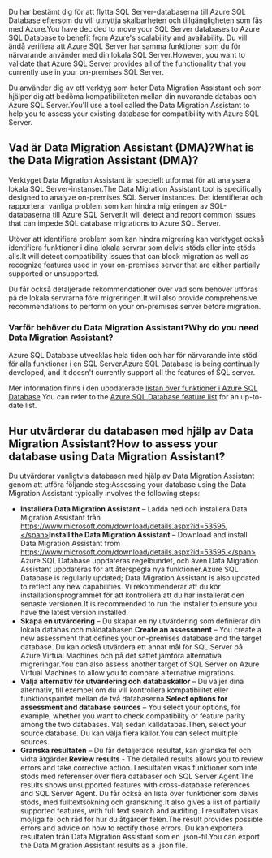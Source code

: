 <span data-ttu-id="73de8-101">Du har bestämt dig för att flytta SQL Server-databaserna till Azure SQL Database eftersom du vill utnyttja skalbarheten och tillgängligheten som fås med Azure.</span><span class="sxs-lookup"><span data-stu-id="73de8-101">You have decided to move your SQL Server databases to Azure SQL Database to benefit from Azure's scalability and availability.</span></span> <span data-ttu-id="73de8-102">Du vill ändå verifiera att Azure SQL Server har samma funktioner som du för närvarande använder med din lokala SQL Server.</span><span class="sxs-lookup"><span data-stu-id="73de8-102">However, you want to validate that Azure SQL Server provides all of the functionality that you currently use in your on-premises SQL Server.</span></span>

<span data-ttu-id="73de8-103">Du använder dig av ett verktyg som heter Data Migration Assistant och som hjälper dig att bedöma kompatibiliteten mellan din nuvarande databas och Azure SQL Server.</span><span class="sxs-lookup"><span data-stu-id="73de8-103">You'll use a tool called the Data Migration Assistant to help you to assess your existing database for compatibility with Azure SQL Server.</span></span>

## <a name="what-is-the-data-migration-assistant-dma"></a><span data-ttu-id="73de8-104">Vad är Data Migration Assistant (DMA)?</span><span class="sxs-lookup"><span data-stu-id="73de8-104">What is the Data Migration Assistant (DMA)?</span></span>

<span data-ttu-id="73de8-105">Verktyget Data Migration Assistant är speciellt utformat för att analysera lokala SQL Server-instanser.</span><span class="sxs-lookup"><span data-stu-id="73de8-105">The Data Migration Assistant tool is specifically designed to analyze on-premises SQL Server instances.</span></span> <span data-ttu-id="73de8-106">Det identifierar och rapporterar vanliga problem som kan hindra migreringen av SQL-databaserna till Azure SQL Server.</span><span class="sxs-lookup"><span data-stu-id="73de8-106">It will detect and report common issues that can impede SQL database migrations to Azure SQL Server.</span></span>

<span data-ttu-id="73de8-107">Utöver att identifiera problem som kan hindra migrering kan verktyget också identifiera funktioner i dina lokala servrar som delvis stöds eller inte stöds alls.</span><span class="sxs-lookup"><span data-stu-id="73de8-107">It will detect compatibility issues that can block migration as well as recognize features used in your on-premises server that are either partially supported or unsupported.</span></span>

<span data-ttu-id="73de8-108">Du får också detaljerade rekommendationer över vad som behöver utföras på de lokala servrarna före migreringen.</span><span class="sxs-lookup"><span data-stu-id="73de8-108">It will also provide comprehensive recommendations to perform on your on-premises server before migration.</span></span>

### <a name="why-do-you-need-data-migration-assistant"></a><span data-ttu-id="73de8-109">Varför behöver du Data Migration Assistant?</span><span class="sxs-lookup"><span data-stu-id="73de8-109">Why do you need Data Migration Assistant?</span></span>

<span data-ttu-id="73de8-110">Azure SQL Database utvecklas hela tiden och har för närvarande inte stöd för alla funktioner i en SQL Server.</span><span class="sxs-lookup"><span data-stu-id="73de8-110">Azure SQL Database is being continually developed, and it doesn't currently support all the features of SQL server.</span></span>

<span data-ttu-id="73de8-111">Mer information finns i den uppdaterade [listan över funktioner i Azure SQL Database](https://docs.microsoft.com/azure/sql-database/sql-database-features).</span><span class="sxs-lookup"><span data-stu-id="73de8-111">You can refer to the [Azure SQL Database feature list](https://docs.microsoft.com/azure/sql-database/sql-database-features) for an up-to-date list.</span></span>

## <a name="how-to-assess-your-database-using-data-migration-assistant"></a><span data-ttu-id="73de8-112">Hur utvärderar du databasen med hjälp av Data Migration Assistant?</span><span class="sxs-lookup"><span data-stu-id="73de8-112">How to assess your database using Data Migration Assistant?</span></span>

<span data-ttu-id="73de8-113">Du utvärderar vanligtvis databasen med hjälp av Data Migration Assistant genom att utföra följande steg:</span><span class="sxs-lookup"><span data-stu-id="73de8-113">Assessing your database using the Data Migration Assistant typically involves the following steps:</span></span>

- <span data-ttu-id="73de8-114">**Installera Data Migration Assistant** – Ladda ned och installera Data Migration Assistant från https://www.microsoft.com/download/details.aspx?id=53595.</span><span class="sxs-lookup"><span data-stu-id="73de8-114">**Install the Data Migration Assistant** – Download and install Data Migration Assistant from https://www.microsoft.com/download/details.aspx?id=53595.</span></span> <span data-ttu-id="73de8-115">Azure SQL Database uppdateras regelbundet, och även Data Migration Assistant uppdateras för att återspegla nya funktioner.</span><span class="sxs-lookup"><span data-stu-id="73de8-115">Azure SQL Database is regularly updated; Data Migration Assistant is also updated to reflect any new capabilities.</span></span> <span data-ttu-id="73de8-116">Vi rekommenderar att du kör installationsprogrammet för att kontrollera att du har installerat den senaste versionen.</span><span class="sxs-lookup"><span data-stu-id="73de8-116">It is recommended to run the installer to ensure you have the latest version installed.</span></span>
- <span data-ttu-id="73de8-117">**Skapa en utvärdering** – Du skapar en ny utvärdering som definierar din lokala databas och måldatabasen.</span><span class="sxs-lookup"><span data-stu-id="73de8-117">**Create an assessment** – You create a new assessment that defines your on-premises database and the target database.</span></span> <span data-ttu-id="73de8-118">Du kan också utvärdera ett annat mål för SQL Server på Azure Virtual Machines och på det sättet jämföra alternativa migreringar.</span><span class="sxs-lookup"><span data-stu-id="73de8-118">You can also assess another target of SQL Server on Azure Virtual Machines to allow you to compare alternative migrations.</span></span>
- <span data-ttu-id="73de8-119">**Välja alternativ för utvärdering och databaskällor** – Du väljer dina alternativ, till exempel om du vill kontrollera kompatibilitet eller funktionsparitet mellan de två databaserna.</span><span class="sxs-lookup"><span data-stu-id="73de8-119">**Select options for assessment and database sources** – You select your options, for example, whether you want to check compatibility or feature parity among the two databases.</span></span> <span data-ttu-id="73de8-120">Välj sedan källdatabas.</span><span class="sxs-lookup"><span data-stu-id="73de8-120">Then, select your source database.</span></span> <span data-ttu-id="73de8-121">Du kan välja flera källor.</span><span class="sxs-lookup"><span data-stu-id="73de8-121">You can select multiple sources.</span></span>
- <span data-ttu-id="73de8-122">**Granska resultaten** – Du får detaljerade resultat, kan granska fel och vidta åtgärder.</span><span class="sxs-lookup"><span data-stu-id="73de8-122">**Review results** - The detailed results allows you to review errors and take corrective action.</span></span> <span data-ttu-id="73de8-123">I resultaten visas funktioner som inte stöds med referenser över flera databaser och SQL Server Agent.</span><span class="sxs-lookup"><span data-stu-id="73de8-123">The results shows unsupported features with cross-database references and SQL Server Agent.</span></span> <span data-ttu-id="73de8-124">Du får också en lista över funktioner som delvis stöds, med fulltextsökning och granskning.</span><span class="sxs-lookup"><span data-stu-id="73de8-124">It also gives a list of partially supported features, with full text search and auditing.</span></span> <span data-ttu-id="73de8-125">I resultaten visas möjliga fel och råd för hur du åtgärder felen.</span><span class="sxs-lookup"><span data-stu-id="73de8-125">The result provides possible errors and advice on how to rectify those errors.</span></span> <span data-ttu-id="73de8-126">Du kan exportera resultaten från Data Migration Assistant som en .json-fil.</span><span class="sxs-lookup"><span data-stu-id="73de8-126">You can export the Data Migration Assistant results as a .json file.</span></span>
